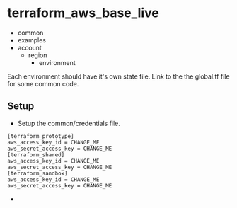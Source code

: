 # terraform_aws_base_live

- common
- examples
- account
    - region
        - environment

Each environment should have it's own state file.
Link to the the global.tf file for some common code.

## Setup

* Setup the common/credentials file.
```
[terraform_prototype]
aws_access_key_id = CHANGE_ME
aws_secret_access_key = CHANGE_ME
[terraform_shared]
aws_access_key_id = CHANGE_ME
aws_secret_access_key = CHANGE_ME
[terraform_sandbox]
aws_access_key_id = CHANGE_ME
aws_secret_access_key = CHANGE_ME
```

*
        